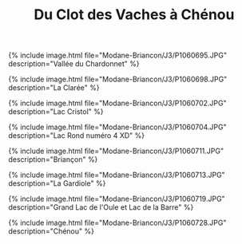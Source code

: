 ﻿---
title: "Du Clot des Vaches à Chénou"
permalink: /Modane-Briancon/J3/
sidebar:
  nav: "modane_briancon"
---

{% include image.html file="Modane-Briancon/J3/P1060695.JPG" description="Vallée du Chardonnet" %}

{% include image.html file="Modane-Briancon/J3/P1060698.JPG" description="La Clarée" %}

{% include image.html file="Modane-Briancon/J3/P1060702.JPG" description="Lac Cristol" %}

{% include image.html file="Modane-Briancon/J3/P1060704.JPG" description="Lac Rond numéro 4 XD" %}

{% include image.html file="Modane-Briancon/J3/P1060711.JPG" description="Briançon" %}

{% include image.html file="Modane-Briancon/J3/P1060713.JPG" description="La Gardiole" %}

{% include image.html file="Modane-Briancon/J3/P1060719.JPG" description="Grand Lac de l'Oule et Lac de la Barre" %}

{% include image.html file="Modane-Briancon/J3/P1060728.JPG" description="Chénou" %}
